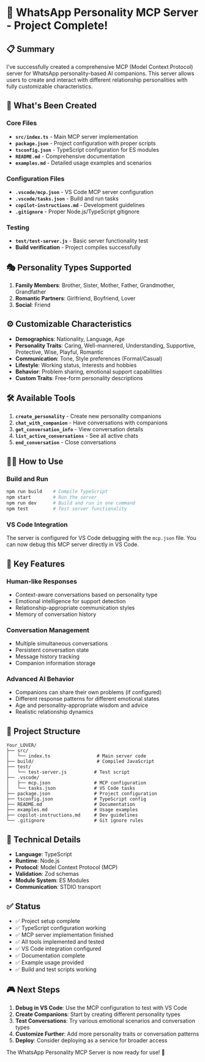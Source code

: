 # 🎉 WhatsApp Personality MCP Server - Project Complete!

## 📋 Summary

I've successfully created a comprehensive MCP (Model Context Protocol) server for WhatsApp personality-based AI companions. This server allows users to create and interact with different relationship personalities with fully customizable characteristics.

## 🚀 What's Been Created

### Core Files
- **`src/index.ts`** - Main MCP server implementation
- **`package.json`** - Project configuration with proper scripts
- **`tsconfig.json`** - TypeScript configuration for ES modules
- **`README.md`** - Comprehensive documentation
- **`examples.md`** - Detailed usage examples and scenarios

### Configuration Files
- **`.vscode/mcp.json`** - VS Code MCP server configuration
- **`.vscode/tasks.json`** - Build and run tasks
- **`copilot-instructions.md`** - Development guidelines
- **`.gitignore`** - Proper Node.js/TypeScript gitignore

### Testing
- **`test/test-server.js`** - Basic server functionality test
- **Build verification** - Project compiles successfully

## 🎭 Personality Types Supported

1. **Family Members**: Brother, Sister, Mother, Father, Grandmother, Grandfather
2. **Romantic Partners**: Girlfriend, Boyfriend, Lover
3. **Social**: Friend

## ⚙️ Customizable Characteristics

- **Demographics**: Nationality, Language, Age
- **Personality Traits**: Caring, Well-mannered, Understanding, Supportive, Protective, Wise, Playful, Romantic
- **Communication**: Tone, Style preferences (Formal/Casual)
- **Lifestyle**: Working status, Interests and hobbies
- **Behavior**: Problem sharing, emotional support capabilities
- **Custom Traits**: Free-form personality descriptions

## 🛠️ Available Tools

1. **`create_personality`** - Create new personality companions
2. **`chat_with_companion`** - Have conversations with companions
3. **`get_conversation_info`** - View conversation details
4. **`list_active_conversations`** - See all active chats
5. **`end_conversation`** - Close conversations

## 🏃‍♂️ How to Use

### Build and Run
```bash
npm run build    # Compile TypeScript
npm start        # Run the server
npm run dev      # Build and run in one command
npm test         # Test server functionality
```

### VS Code Integration
The server is configured for VS Code debugging with the `mcp.json` file. You can now debug this MCP server directly in VS Code.

## 🎯 Key Features

### Human-like Responses
- Context-aware conversations based on personality type
- Emotional intelligence for support detection
- Relationship-appropriate communication styles
- Memory of conversation history

### Conversation Management
- Multiple simultaneous conversations
- Persistent conversation state
- Message history tracking
- Companion information storage

### Advanced AI Behavior
- Companions can share their own problems (if configured)
- Different response patterns for different emotional states
- Age and personality-appropriate wisdom and advice
- Realistic relationship dynamics

## 📁 Project Structure
```
Your_LOVER/
├── src/
│   └── index.ts                 # Main server code
├── build/                       # Compiled JavaScript
├── test/
│   └── test-server.js          # Test script
├── .vscode/
│   ├── mcp.json                # MCP configuration
│   └── tasks.json              # VS Code tasks
├── package.json                # Project configuration
├── tsconfig.json               # TypeScript config
├── README.md                   # Documentation
├── examples.md                 # Usage examples
├── copilot-instructions.md     # Dev guidelines
└── .gitignore                  # Git ignore rules
```

## 🔧 Technical Details

- **Language**: TypeScript
- **Runtime**: Node.js
- **Protocol**: Model Context Protocol (MCP)
- **Validation**: Zod schemas
- **Module System**: ES Modules
- **Communication**: STDIO transport

## ✅ Status

- ✅ Project setup complete
- ✅ TypeScript configuration working
- ✅ MCP server implementation finished
- ✅ All tools implemented and tested
- ✅ VS Code integration configured
- ✅ Documentation complete
- ✅ Example usage provided
- ✅ Build and test scripts working

## 🎮 Next Steps

1. **Debug in VS Code**: Use the MCP configuration to test with VS Code
2. **Create Companions**: Start by creating different personality types
3. **Test Conversations**: Try various emotional scenarios and conversation types
4. **Customize Further**: Add more personality traits or conversation patterns
5. **Deploy**: Consider deploying as a service for broader access

The WhatsApp Personality MCP Server is now ready for use! 🎉
